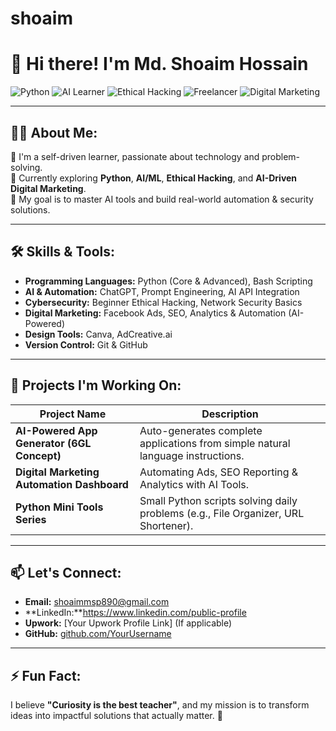 # shoaim 
# 👋 Hi there! I'm Md. Shoaim Hossain

![Python](https://img.shields.io/badge/Python-3776AB?style=for-the-badge&logo=python&logoColor=white)
![AI Learner](https://img.shields.io/badge/AI%2FML%20Enthusiast-00C853?style=for-the-badge)
![Ethical Hacking](https://img.shields.io/badge/Ethical%20Hacking-000000?style=for-the-badge&logo=hackthebox&logoColor=white)
![Freelancer](https://img.shields.io/badge/Freelancer-FF5722?style=for-the-badge)
![Digital Marketing](https://img.shields.io/badge/Digital%20Marketing-0A66C2?style=for-the-badge&logo=googleanalytics&logoColor=white)

---

## 🧑‍💻 About Me:
🚀 I'm a self-driven learner, passionate about technology and problem-solving.  
🌱 Currently exploring **Python**, **AI/ML**, **Ethical Hacking**, and **AI-Driven Digital Marketing**.  
🎯 My goal is to master AI tools and build real-world automation & security solutions.

---

## 🛠️ Skills & Tools:
- **Programming Languages:** Python (Core & Advanced), Bash Scripting
- **AI & Automation:** ChatGPT, Prompt Engineering, AI API Integration
- **Cybersecurity:** Beginner Ethical Hacking, Network Security Basics
- **Digital Marketing:** Facebook Ads, SEO, Analytics & Automation (AI-Powered)
- **Design Tools:** Canva, AdCreative.ai
- **Version Control:** Git & GitHub

---

## 📂 Projects I'm Working On:
| Project Name | Description |
|--------------|-------------|
| **AI-Powered App Generator (6GL Concept)** | Auto-generates complete applications from simple natural language instructions. |
| **Digital Marketing Automation Dashboard** | Automating Ads, SEO Reporting & Analytics with AI Tools. |
| **Python Mini Tools Series** | Small Python scripts solving daily problems (e.g., File Organizer, URL Shortener). |

---

## 📫 Let's Connect:
- **Email:** shoaimmsp890@gmail.com
- **LinkedIn:**https://www.linkedin.com/public-profile
- **Upwork:** [Your Upwork Profile Link] (If applicable)
- **GitHub:** [github.com/YourUsername](https://github.com/YourUsername)

---

## ⚡ Fun Fact:
I believe **"Curiosity is the best teacher"**, and my mission is to transform ideas into impactful solutions that actually matter. 🚀
